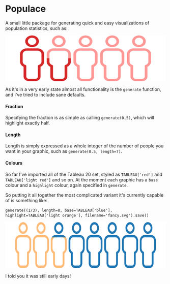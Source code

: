 # Populace

A small little package for generating quick and easy visualizations of population statistics, such as:

<img src="https://raw.githubusercontent.com/glfharris/populace/master/examples/basic.svg" width="100%" height="144">

As it's in a very early state almost all functionality is the `generate` function, and I've tried to include sane defaults.

#### Fraction

Specifying the fraction is as simple as calling `generate(0.5)`, which will highlight exactly half.

#### Length

Length is simply expressed as a whole integer of the number of people you want in your graphic, such as `generate(0.5, length=7)`.

#### Colours

So far I've imported all of the Tableau 20 set, styled as `TABLEAU['red']` and `TABLEAU['light red']` and so on. At the moment each graphic has a `base` colour and a `highlight` colour, again specified in `generate`.

So putting it all together the most complicated variant it's currently capable of is something like:
```
generate((1/3), length=8, base=TABLEAU['blue'], highlight=TABLEAU['light orange'], filename='fancy.svg').save()
```

<img src="https://raw.githubusercontent.com/glfharris/populace/master/examples/fancy.svg" width="100%" height="144">

I told you it was still early days!
